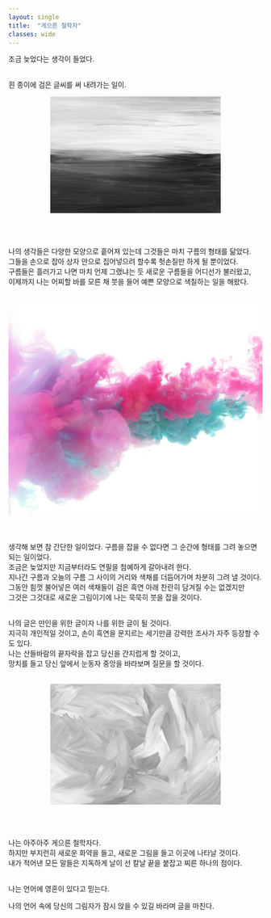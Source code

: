 ```yaml
---
layout: single
title:  "게으른 철학자"
classes: wide
---
```




<body>
<p>
조금 늦었다는 생각이 들었다. <br><br>

흰 종이에 검은 글씨를 써 내려가는 일이.
<br>
</p>

<div style="text-align: center;">
<img src="https://github.com/Also-sprach-Zarathustra/Also-sprach-Zarathustra.github.io/blob/master/assets/images/21-11-24-2.jpg?raw=true" alt="21-11-24-2" style="zoom:33%;" />
</div>

<br><br>
<p>
 나의 생각들은 다양한 모양으로 흩어져 있는데 그것들은 마치 구름의 형태를 닮았다. <br> 
 그들을 손으로 잡아 상자 안으로 집어넣으려 할수록 헛손질만 하게 될 뿐이었다. <br>
 구름들은 흘러가고 나면 마치 언제 그랬냐는 듯 새로운 구름들을 어디선가 불러왔고,<br>
 이제까지 나는 어찌할 바를 모른 채 붓을 들어 예쁜 모양으로 색칠하는 일을 해왔다.<br><br>
 </p>


<div style="text-align: center;">
<img src="https://github.com/Also-sprach-Zarathustra/Also-sprach-Zarathustra.github.io/blob/master/assets/images/21-11-24-1.jpg?raw=true" alt="21-11-24-1" style="zoom: 50%;" />
</div>

<p>
<br><br>
생각해 보면 참 간단한 일이었다. 구름을 잡을 수 없다면 그 순간에 형태를 그려 놓으면 되는 일이었다.<br> 조금은 늦었지만 지금부터라도 연필을 첨예하게 갈아내려 한다.<br> 지나간 구름과 오늘의 구름 그 사이의 거리와 색채를 더듬어가며 차분히 그려 낼 것이다.<br> 그동안 힘껏 불어넣은 여러 색채들이 검은 흑연 아래 찬란히 담겨질 수는 없겠지만<br> 그것은 그것대로 새로운 그림이기에 나는 묵묵히 붓을 잡을 것이다.<br><br>

나의 글은 만인을 위한 글이자 나를 위한 글이 될 것이다.<br> 지극히 개인적일 것이고, 손이 흑연을 문지르는 세기만큼 강력한 조사가 자주 등장할 수도 있다.<br> 나는 산들바람의 끝자락을 잡고 당신을 간지럽게 할 것이고,<br> 망치를 들고 당신 앞에서 눈동자 중앙을 바라보며 질문을 할 것이다.
<br><br>
</p>


<div style="text-align: center;">
<img src="https://github.com/Also-sprach-Zarathustra/Also-sprach-Zarathustra.github.io/blob/master/assets/images/21-11-24-3.jpg?raw=true" alt="21-11-24-3" style="zoom:33%;" />
</div>
<p>
<br><br>

나는 아주아주 게으른 철학자다. <br>하지만 부지런히 새로운 화약을 들고, 새로운 그림을 들고 이곳에 나타날 것이다. <br>내가 적어낸 모든 말들은 지독하게 날이 선 칼날 끝을 붙잡고 찌른 하나의 점이다.<br><br>
</p>

<p>

나는 언어에 영혼이 있다고 믿는다.<br>

나의 언어 속에 당신의 그림자가 잠시 앉을 수 있길 바라며 글을 마친다.<br>
</p>
</body>

